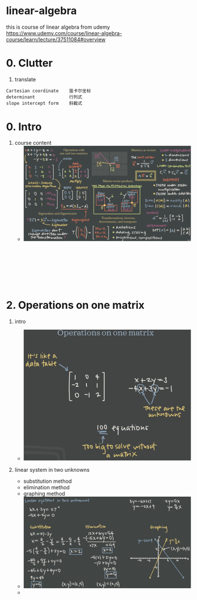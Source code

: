 # linear-algebra
this is course of linear algebra from udemy<br>
https://www.udemy.com/course/linear-algebra-course/learn/lecture/37511084#overview<br>


# 0. Clutter
1. translate
```bash
Cartesian coordinate    笛卡尔坐标
determinant             行列式
slope intercept form    斜截式
```

# 0. Intro

1. course content
    - ![imgs](./imgs/Xnip2023-09-08_16-05-28.jpg)

<br><br><br><br><br><br>

# 2. Operations on one matrix
1. intro
    - ![imgs](./imgs/Xnip2023-09-08_16-14-21.jpg)

2. linear system in two unknowns
    - substitution method
    - elimination method
    - graphing method
    - ![imgs](./imgs/Xnip2023-09-08_16-57-55.jpg)
    - 